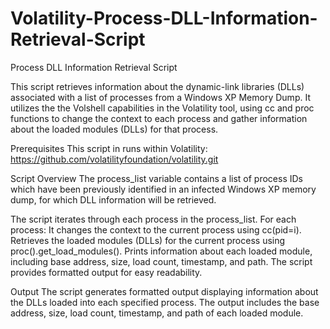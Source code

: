 # Volatility-Process-DLL-Information-Retrieval-Script

Process DLL Information Retrieval Script

This script retrieves information about the dynamic-link libraries (DLLs) associated with a list of processes from a Windows XP Memory Dump. It utilizes the the Volshell capabilities in the Volatility tool, using cc and proc functions to change the context to each process and gather information about the loaded modules (DLLs) for that process.

Prerequisites
This script in runs within Volatility:
https://github.com/volatilityfoundation/volatility.git




Script Overview
The process_list variable contains a list of process IDs which have been previously identified in an infected Windows XP memory dump, for which DLL information will be retrieved.

The script iterates through each process in the process_list.
For each process:
	It changes the context to the current process using cc(pid=i).
	Retrieves the loaded modules (DLLs) for the current process using proc().get_load_modules().
	Prints information about each loaded module, including base address, size, load count, timestamp, and path.
	The script provides formatted output for easy readability.

Output
The script generates formatted output displaying information about the DLLs loaded into each specified process. The output includes the base address, size, load count, timestamp, and path of each loaded module.
